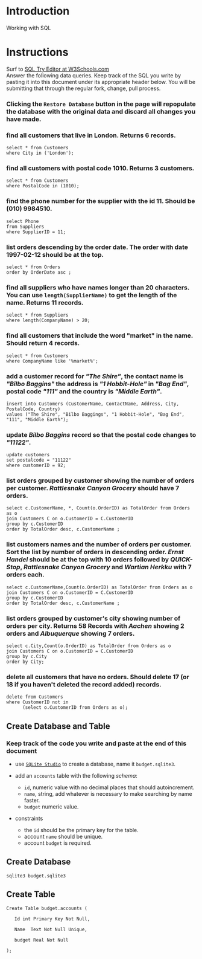 # Introduction

Working with SQL

# Instructions

Surf to [SQL Try Editor at W3Schools.com](https://www.w3schools.com/Sql/tryit.asp?filename=trysql_select_top)  
Answer the following data queries. Keep track of the SQL you write by pasting it into this document under its appropriate header below. You will be submitting that through the regular fork, change, pull process.

### **Clicking the `Restore Database` button in the page will repopulate the database with the original data and discard all changes you have made**.

### find all customers that live in London. Returns 6 records.

```sqlite
select * from Customers
where City in ('London');
```

### find all customers with postal code 1010. Returns 3 customers.

```sqlite
select * from Customers
where PostalCode in (1010);

```

### find the phone number for the supplier with the id 11. Should be (010) 9984510.

```sqlite
select Phone
from Suppliers
where SupplierID = 11;
```

### list orders descending by the order date. The order with date 1997-02-12 should be at the top.

```sqlite
select * from Orders
order by OrderDate asc ;

```

### find all suppliers who have names longer than 20 characters. You can use `length(SupplierName)` to get the length of the name. Returns 11 records.

```sqlite
select * from Suppliers
where length(CompanyName) > 20;
```

### find all customers that include the word "market" in the name. Should return 4 records.

```sqlite
select * from Customers
where CompanyName like '%market%';
```
### add a customer record for _"The Shire"_, the contact name is _"Bilbo Baggins"_ the address is _"1 Hobbit-Hole"_ in _"Bag End"_, postal code _"111"_ and the country is _"Middle Earth"_.

```sqlite
insert into Customers (CustomerName, ContactName, Address, City, PostalCode, Country)
values ("The Shire", "Bilbo Baggings", "1 Hobbit-Hole", "Bag End", "111", "Middle Earth");
```

### update _Bilbo Baggins_ record so that the postal code changes to _"11122"_.

```sqlite
update customers
set postalcode = "11122"
where customerID = 92;

```

### list orders grouped by customer showing the number of orders per customer. _Rattlesnake Canyon Grocery_ should have 7 orders.

```sqlite
select c.CustomerName, *, Count(o.OrderID) as TotalOrder from Orders as o
join Customers C on o.CustomerID = C.CustomerID
group by c.CustomerID
order by TotalOrder desc, c.CustomerName ;
```

### list customers names and the number of orders per customer. Sort the list by number of orders in descending order. _Ernst Handel_ should be at the top with 10 orders followed by _QUICK-Stop_, _Rattlesnake Canyon Grocery_ and _Wartian Herkku_ with 7 orders each.
```sqlite
select c.CustomerName,Count(o.OrderID) as TotalOrder from Orders as o
join Customers C on o.CustomerID = C.CustomerID
group by c.CustomerID
order by TotalOrder desc, c.CustomerName ;
```
### list orders grouped by customer's city showing number of orders per city. Returns 58 Records with _Aachen_ showing 2 orders and _Albuquerque_ showing 7 orders.
```sqlite
select c.City,Count(o.OrderID) as TotalOrder from Orders as o
join Customers C on o.CustomerID = C.CustomerID
group by c.City
order by City;
```
### delete all customers that have no orders. Should delete 17 (or 18 if you haven't deleted the record added) records.
```sqlite
delete from Customers
where CustomerID not in
      (select o.CustomerID from Orders as o);
```
## Create Database and Table

### Keep track of the code you write and paste at the end of this document

- use [`SQLite Studio`](https://sqlitestudio.pl/index.rvt) to create a database, name it `budget.sqlite3`.
- add an `accounts` table with the following _schema_:

  - `id`, numeric value with no decimal places that should autoincrement.
  - `name`, string, add whatever is necessary to make searching by name faster.
  - `budget` numeric value.

- constraints
  - the `id` should be the primary key for the table.
  - account `name` should be unique.
  - account `budget` is required.

## Create Database
```sqlite
sqlite3 budget.sqlite3
```

## Create Table
```
Create Table budget.accounts (

   Id int Primary Key Not Null,
   
   Name  Text Not Null Unique,
   
   budget Real Not Null
   
);

```
